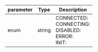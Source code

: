 | parameter | Type | Description |
| ----------- | ----------- |----------- |
| enum  |  string  | CONNECTED: <br/>CONNECTING: <br/>DISABLED: <br/>ERROR: <br/>INIT:    |